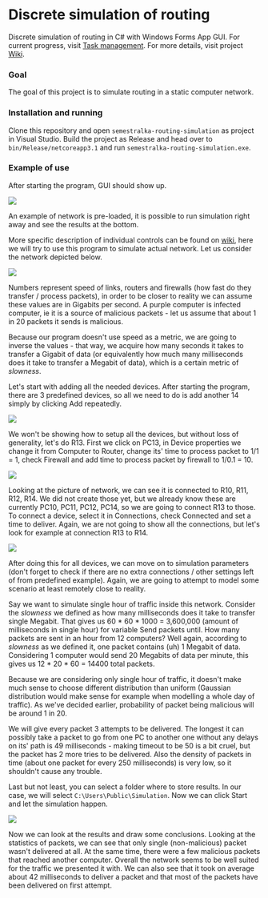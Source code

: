 # Discrete simulation of routing
Discrete simulation of routing in C# with Windows Forms App GUI. For current progress, visit [Task management](https://github.com/rumaak/routing_discrete_simulation/projects/1). For more details, visit project [Wiki](https://github.com/rumaak/routing_discrete_simulation/wiki).

### Goal
The goal of this project is to simulate routing in a static computer network.

### Installation and running

Clone this repository and open `semestralka-routing-simulation` as project in Visual Studio. Build the project as Release and head over to `bin/Release/netcoreapp3.1` and run `semestralka-routing-simulation.exe`.

### Example of use

After starting the program, GUI should show up.

![](Z:\start_app.PNG)

An example of network is pre-loaded, it is possible to run simulation right away and see the results at the bottom.

More specific description of individual controls can be found on [wiki](https://github.com/rumaak/routing_discrete_simulation/wiki/Task-specification), here we will try to use this program to simulate actual network. Let us consider the network depicted below.

![](Z:\network_example.png)

Numbers represent speed of links, routers and firewalls (how fast do they transfer / process packets), in order to be closer to reality we can assume these values are in Gigabits per second. A purple computer is infected computer, ie it is a source of malicious packets - let us assume that about 1 in 20 packets it sends is malicious. 

Because our program doesn't use speed as a metric, we are going to inverse the values - that way, we acquire how many seconds it takes to transfer a Gigabit of data (or equivalently how much many milliseconds does it take to transfer a Megabit of data), which is a certain metric of *slowness*. 

Let's start with adding all the needed devices. After starting the program, there are 3 predefined devices, so all we need to do is add another 14 simply by clicking Add repeatedly.

![](Z:\example_add_devices.PNG)

We won't be showing how to setup all the devices, but without loss of generality, let's do R13. First we click on PC13, in Device properties we change it from Computer to Router, change its' time to process packet to 1/1 = 1, check Firewall and add time to process packet by firewall to 1/0.1 = 10. 

![](Z:\example_R13_properties.PNG)

Looking at the picture of network, we can see it is connected to R10, R11, R12, R14. We did not create those yet, but we already know these are currently PC10, PC11, PC12, PC14, so we are going to connect R13 to those. To connect a device, select it in Connections, check Connected and set a time to deliver. Again, we are not going to show all the connections, but let's look for example at connection R13 to R14.

![](Z:\example_R13_connect.PNG)

After doing this for all devices, we can move on to simulation parameters (don't forget to check if there are no extra connections / other settings left of from predefined example). Again, we are going to attempt to model some scenario at least remotely close to reality.

Say we want to simulate single hour of traffic inside this network. Consider the *slowness* we defined as how many milliseconds does it take to transfer single Megabit. That gives us 60 * 60 * 1000  = 3,600,000 (amount of milliseconds in single hour) for variable Send packets until. How many packets are sent in an hour from 12 computers? Well again, according to *slowness* as we defined it, one packet contains (uh) 1 Megabit of data. Considering 1 computer would send 20 Megabits of data per minute, this gives us 12 * 20 * 60 = 14400 total packets. 

Because we are considering only single hour of traffic, it doesn't make much sense to choose different distribution than uniform (Gaussian distribution would make sense for example when modelling a whole day of traffic). As we've decided earlier, probability of packet being malicious will be around 1 in 20. 

We will give every packet 3 attempts to be delivered. The longest it can possibly take a packet to go from one PC to another one without any delays on its' path is 49 milliseconds - making timeout to be 50 is a bit cruel, but the packet has 2 more tries to be delivered. Also the density of packets in time (about one packet for every 250 milliseconds) is very low, so it shouldn't cause any trouble.

Last but not least, you can select a folder where to store results. In our case, we will select `C:\Users\Public\Simulation`. Now we can click Start and let the simulation happen.

![](Z:\example_result.PNG)

Now we can look at the results and draw some conclusions. Looking at the statistics of packets, we can see that only single (non-malicious) packet wasn't delivered at all. At the same time, there were a few malicious packets that reached another computer. Overall the network seems to be well suited for the traffic we presented it with. We can also see that it took on average about 42 milliseconds to deliver a packet and that most of the packets have been delivered on first attempt.